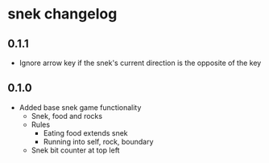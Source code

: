 # snek changelog

## 0.1.1

- Ignore arrow key if the snek's current direction is the opposite of the key

## 0.1.0

- Added base snek game functionality
  - Snek, food and rocks
  - Rules
    - Eating food extends snek
    - Running into self, rock, boundary
  - Snek bit counter at top left

